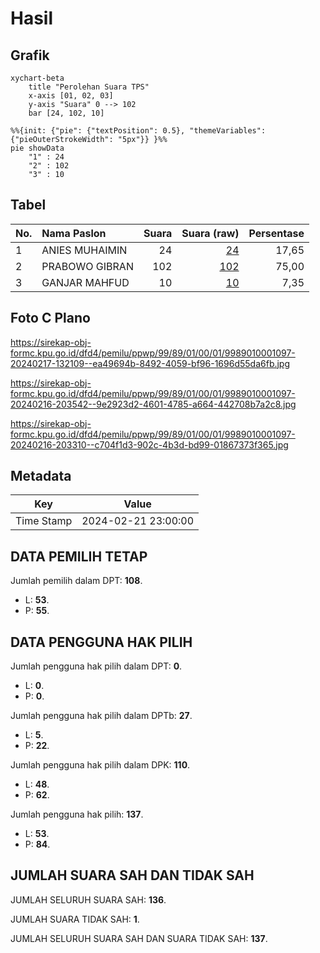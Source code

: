 # Hasil

## Grafik

```mermaid
xychart-beta
    title "Perolehan Suara TPS"
    x-axis [01, 02, 03]
    y-axis "Suara" 0 --> 102
    bar [24, 102, 10]
```

```mermaid
%%{init: {"pie": {"textPosition": 0.5}, "themeVariables": {"pieOuterStrokeWidth": "5px"}} }%%
pie showData
    "1" : 24
    "2" : 102
    "3" : 10
```

## Tabel

| No. | Nama Paslon    | Suara | Suara (raw) | Persentase |
|:--- |:-------------- | -----:| -----------:| ----------:|
| 1   | ANIES MUHAIMIN | 24    | [24][p-1]   | 17,65      |
| 2   | PRABOWO GIBRAN | 102   | [102][p-2]  | 75,00      |
| 3   | GANJAR MAHFUD  | 10    | [10][p-3]   | 7,35       |


[p-1]: https://github.com/gigit-pemilu/pemilu-2024-99-luar-negeri/blob/main/pilpres/hitung-suara/sub/99-luar-negeri/sub/89-penang-malaysia/sub/01-penang-malaysia/sub/0001-penang-malaysia/sub/097-ksk-082/sub/paslon-1.txt
[p-2]: https://github.com/gigit-pemilu/pemilu-2024-99-luar-negeri/blob/main/pilpres/hitung-suara/sub/99-luar-negeri/sub/89-penang-malaysia/sub/01-penang-malaysia/sub/0001-penang-malaysia/sub/097-ksk-082/sub/paslon-2.txt
[p-3]: https://github.com/gigit-pemilu/pemilu-2024-99-luar-negeri/blob/main/pilpres/hitung-suara/sub/99-luar-negeri/sub/89-penang-malaysia/sub/01-penang-malaysia/sub/0001-penang-malaysia/sub/097-ksk-082/sub/paslon-3.txt

## Foto C Plano

https://sirekap-obj-formc.kpu.go.id/dfd4/pemilu/ppwp/99/89/01/00/01/9989010001097-20240217-132109--ea49694b-8492-4059-bf96-1696d55da6fb.jpg

https://sirekap-obj-formc.kpu.go.id/dfd4/pemilu/ppwp/99/89/01/00/01/9989010001097-20240216-203542--9e2923d2-4601-4785-a664-442708b7a2c8.jpg

https://sirekap-obj-formc.kpu.go.id/dfd4/pemilu/ppwp/99/89/01/00/01/9989010001097-20240216-203310--c704f1d3-902c-4b3d-bd99-01867373f365.jpg


## Metadata

| Key        | Value               |
| ---------- | ------------------- |
| Time Stamp | 2024-02-21 23:00:00 |


## DATA PEMILIH TETAP

Jumlah pemilih dalam DPT: **108**.
 * L: **53**.
 * P: **55**.

## DATA PENGGUNA HAK PILIH

Jumlah pengguna hak pilih dalam DPT: **0**.
 * L: **0**.
 * P: **0**.

Jumlah pengguna hak pilih dalam DPTb: **27**.
 * L: **5**.
 * P: **22**.

Jumlah pengguna hak pilih dalam DPK: **110**.
 * L: **48**.
 * P: **62**.

Jumlah pengguna hak pilih: **137**.
 * L: **53**.
 * P: **84**.

## JUMLAH SUARA SAH DAN TIDAK SAH

JUMLAH SELURUH SUARA SAH: **136**.

JUMLAH SUARA TIDAK SAH: **1**.

JUMLAH SELURUH SUARA SAH DAN SUARA TIDAK SAH: **137**.


